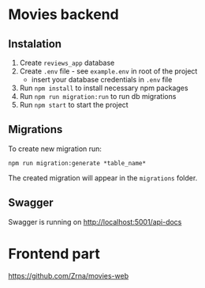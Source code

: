 # Movies backend

## Instalation

1. Create `reviews_app` database
2. Create `.env` file - see `example.env` in root of the project
   - insert your database credentials in `.env` file
3. Run `npm install` to install necessary npm packages
4. Run `npm run migration:run` to run db migrations
5. Run `npm start` to start the project

## Migrations

To create new migration run:

```
npm run migration:generate *table_name*
```

The created migration will appear in the `migrations` folder.

## Swagger

Swagger is running on [http://localhost:5001/api-docs](http://localhost:5001/api-docs)

# Frontend part

https://github.com/Zrna/movies-web
